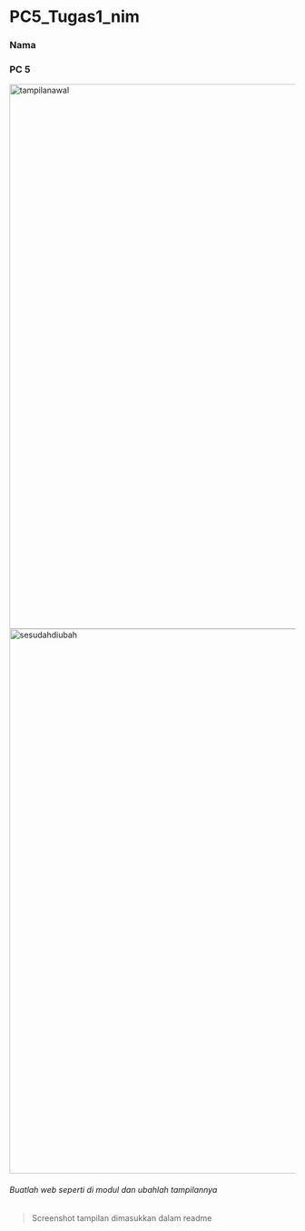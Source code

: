 # PC5_Tugas1_nim
### Nama
### PC 5
<img width="960" alt="tampilanawal" src="https://user-images.githubusercontent.com/78250386/194763787-73917769-b979-4b7c-bcdd-d8c204c609f3.png">

<img width="960" alt="sesudahdiubah" src="https://user-images.githubusercontent.com/78250386/194763792-363cc57a-a551-4c7b-a4b3-a260cdefe384.png">

###### Buatlah web seperti di modul dan ubahlah tampilannya 
> Screenshot tampilan dimasukkan dalam readme

